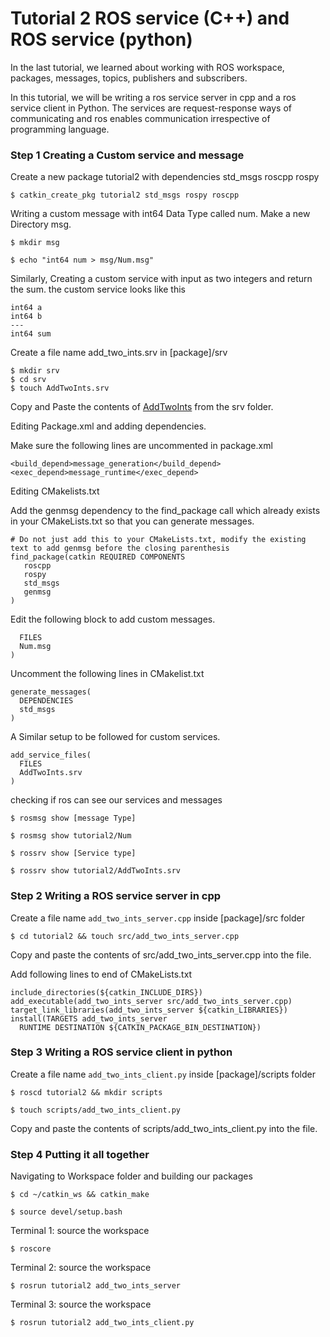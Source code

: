 # Tutorial 2 ROS service (C++) and ROS service (python)
In the last tutorial, we learned about working with ROS workspace, packages, messages, topics, publishers and subscribers.

In this tutorial, we will be writing a ros service server in cpp and a ros service client in Python. The services are request-response ways of communicating and ros enables communication irrespective of programming language.

### Step 1 Creating a Custom service and message
Create a new package tutorial2 with dependencies std_msgs roscpp rospy

`$ catkin_create_pkg tutorial2 std_msgs rospy roscpp`

Writing a custom message with int64 Data Type called num.
Make a new Directory msg.

`$ mkdir msg`

`$ echo "int64 num > msg/Num.msg"`

Similarly, Creating a custom service with input as two integers and return the sum.
the custom service looks like this

```
int64 a
int64 b
---
int64 sum
```

Create a file name add_two_ints.srv in [package]/srv

```
$ mkdir srv
$ cd srv
$ touch AddTwoInts.srv
```

Copy and Paste the contents of [AddTwoInts](tutorial2/srv/AddTwoInts.srv) from the srv folder.

Editing Package.xml and adding dependencies.

Make sure the following lines are uncommented in package.xml
```
<build_depend>message_generation</build_depend>
<exec_depend>message_runtime</exec_depend>
```

Editing CMakelists.txt

Add the genmsg dependency to the find_package call which already exists in your CMakeLists.txt so that you can generate messages.

```
# Do not just add this to your CMakeLists.txt, modify the existing text to add genmsg before the closing parenthesis
find_package(catkin REQUIRED COMPONENTS
   roscpp
   rospy
   std_msgs
   genmsg
)
```

Edit the following block to add custom messages.
```add_message_files(
  FILES
  Num.msg
)
```
Uncomment the following lines in CMakelist.txt
```
generate_messages(
  DEPENDENCIES
  std_msgs
)
```

A Similar setup to be followed for custom services.
```
add_service_files(
  FILES
  AddTwoInts.srv
)
```
checking if ros can see our services and messages

`$ rosmsg show [message Type]`

`$ rosmsg show tutorial2/Num`

`$ rossrv show [Service type]`

`$ rossrv show tutorial2/AddTwoInts.srv`

### Step 2 Writing a ROS service server in cpp

Create a file name `add_two_ints_server.cpp` inside [package]/src folder

`$ cd tutorial2 && touch src/add_two_ints_server.cpp`

Copy and paste the contents of src/add_two_ints_server.cpp into the file.

Add following lines to end of CMakeLists.txt 
```
include_directories(${catkin_INCLUDE_DIRS})
add_executable(add_two_ints_server src/add_two_ints_server.cpp)
target_link_libraries(add_two_ints_server ${catkin_LIBRARIES})
install(TARGETS add_two_ints_server
  RUNTIME DESTINATION ${CATKIN_PACKAGE_BIN_DESTINATION})
```

### Step 3 Writing a ROS service client in python

Create a file name `add_two_ints_client.py` inside [package]/scripts folder

`$ roscd tutorial2 && mkdir scripts`

`$ touch scripts/add_two_ints_client.py`

Copy and paste the contents of scripts/add_two_ints_client.py into the file.

### Step 4 Putting it all together

Navigating to Workspace folder and building our packages

`$ cd ~/catkin_ws && catkin_make`

`$ source devel/setup.bash`

Terminal 1: source the workspace

`$ roscore`

Terminal 2: source the workspace

`$ rosrun tutorial2 add_two_ints_server`

Terminal 3: source the workspace

`$ rosrun tutorial2 add_two_ints_client.py`

